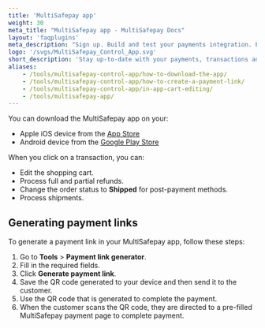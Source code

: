 ```yaml
---
title: 'MultiSafepay app'
weight: 30
meta_title: "MultiSafepay app - MultiSafepay Docs"
layout: 'faqplugins'
meta_description: "Sign up. Build and test your payments integration. Explore our products and services. Use our API Reference, SDKs, and wrappers. Get support."
logo: '/svgs/MultiSafepay_Control_App.svg'
short_description: 'Stay up-to-date with your payments, transactions and revenue on a mobile device.'
aliases:
    - /tools/multisafepay-control-app/how-to-download-the-app/
    - /tools/multisafepay-control-app/how-to-create-a-payment-link/
    - /tools/multisafepay-control-app/in-app-cart-editing/
    - /tools/multisafepay-app/
---
```


You can download the MultiSafepay app on your:

- Apple iOS device from the [App Store](https://apps.apple.com/nl/app/multisafepay-control/id929955963)
- Android device from the [Google Play Store](https://play.google.com/store/apps/details?id=com.multisafepay.control)

When you click on a transaction, you can:

- Edit the shopping cart.
- Process full and partial refunds.
- Change the order status to **Shipped** for post-payment methods.
- Process shipments.

## Generating payment links

To generate a payment link in your MultiSafepay app, follow these steps:

1. Go to **Tools** > **Payment link generator**.
2. Fill in the required fields.
3. Click **Generate payment link**.
4. Save the QR code generated to your device and then send it to the customer. 
5. Use the QR code that is generated to complete the payment.
6. When the customer scans the QR code, they are directed to a pre-filled MultiSafepay payment page to complete payment.

